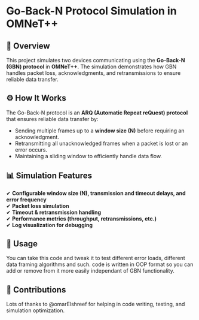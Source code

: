 # Go-Back-N Protocol Simulation in OMNeT++

## 📌 Overview
This project simulates two devices communicating using the **Go-Back-N (GBN) protocol** in **OMNeT++**. The simulation demonstrates how GBN handles packet loss, acknowledgments, and retransmissions to ensure reliable data transfer.

## ⚙ How It Works
The Go-Back-N protocol is an **ARQ (Automatic Repeat reQuest) protocol** that ensures reliable data transfer by:
- Sending multiple frames up to a **window size (N)** before requiring an acknowledgment.
- Retransmitting all unacknowledged frames when a packet is lost or an error occurs.
- Maintaining a sliding window to efficiently handle data flow.

## 📊 Simulation Features
✔ **Configurable window size (N), transmission and timeout delays, and error frequency**  
✔ **Packet loss simulation**  
✔ **Timeout & retransmission handling**  
✔ **Performance metrics (throughput, retransmissions, etc.)**  
✔ **Log visualization for debugging**  

## 🚀 Usage
You can take this code and tweak it to test different error loads, different data framing algorithms and such.
code is written in OOP format so you can add or remove from it more easily independant of GBN functionality.

## 🤝 Contributions
Lots of thanks to @omarElshreef for helping in code writing, testing, and simulation optimization.

